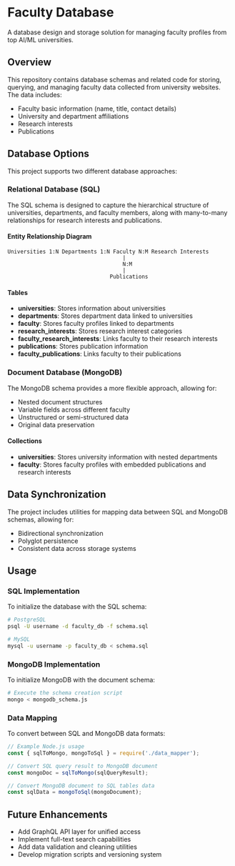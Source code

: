 # Faculty Database

A database design and storage solution for managing faculty profiles from top AI/ML universities.

## Overview

This repository contains database schemas and related code for storing, querying, and managing faculty data collected from university websites. The data includes:

- Faculty basic information (name, title, contact details)
- University and department affiliations
- Research interests
- Publications

## Database Options

This project supports two different database approaches:

### Relational Database (SQL)

The SQL schema is designed to capture the hierarchical structure of universities, departments, and faculty members, along with many-to-many relationships for research interests and publications.

#### Entity Relationship Diagram

```
Universities 1:N Departments 1:N Faculty N:M Research Interests
                                    |
                                    N:M
                                    |
                                Publications
```

#### Tables

- **universities**: Stores information about universities
- **departments**: Stores department data linked to universities
- **faculty**: Stores faculty profiles linked to departments
- **research_interests**: Stores research interest categories
- **faculty_research_interests**: Links faculty to their research interests
- **publications**: Stores publication information
- **faculty_publications**: Links faculty to their publications

### Document Database (MongoDB)

The MongoDB schema provides a more flexible approach, allowing for:

- Nested document structures
- Variable fields across different faculty
- Unstructured or semi-structured data
- Original data preservation

#### Collections

- **universities**: Stores university information with nested departments
- **faculty**: Stores faculty profiles with embedded publications and research interests

## Data Synchronization

The project includes utilities for mapping data between SQL and MongoDB schemas, allowing for:

- Bidirectional synchronization
- Polyglot persistence
- Consistent data across storage systems

## Usage

### SQL Implementation

To initialize the database with the SQL schema:

```bash
# PostgreSQL
psql -U username -d faculty_db -f schema.sql

# MySQL
mysql -u username -p faculty_db < schema.sql
```

### MongoDB Implementation

To initialize MongoDB with the document schema:

```bash
# Execute the schema creation script
mongo < mongodb_schema.js
```

### Data Mapping

To convert between SQL and MongoDB data formats:

```javascript
// Example Node.js usage
const { sqlToMongo, mongoToSql } = require('./data_mapper');

// Convert SQL query result to MongoDB document
const mongoDoc = sqlToMongo(sqlQueryResult);

// Convert MongoDB document to SQL tables data
const sqlData = mongoToSql(mongoDocument);
```

## Future Enhancements

- Add GraphQL API layer for unified access
- Implement full-text search capabilities
- Add data validation and cleaning utilities
- Develop migration scripts and versioning system
